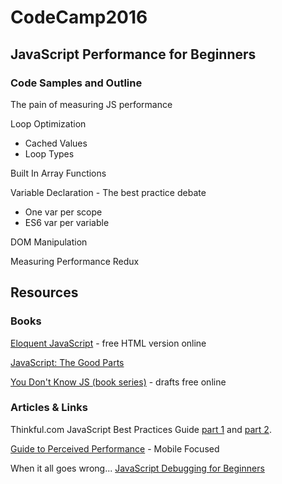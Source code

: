 # CodeCamp2016

## JavaScript Performance for Beginners

### Code Samples and Outline

The pain of measuring JS performance 

Loop Optimization
  - Cached Values
  - Loop Types

Built In Array Functions

Variable Declaration - The best practice debate
  - One var per scope 
  - ES6 var per variable 
  
DOM Manipulation

Measuring Performance Redux

## Resources
### Books

[Eloquent JavaScript](http://eloquentjavascript.net/) - free HTML version online

[JavaScript: The Good Parts](http://shop.oreilly.com/product/9780596517748.do)

[You Don't Know JS (book series)](https://github.com/getify/You-Dont-Know-JS) - drafts free online

### Articles & Links
Thinkful.com JavaScript Best Practices Guide [part 1](https://www.thinkful.com/learn/javascript-best-practices-1/) and [part 2](https://www.thinkful.com/learn/javascript-best-practices-1/). 

[Guide to Perceived Performance](https://www.mobify.com/blog/beginners-guide-to-perceived-performance/) - Mobile Focused

When it all goes wrong... [JavaScript Debugging for Beginners](http://juliepagano.com/blog/2014/05/18/javascript-debugging-for-beginners/)